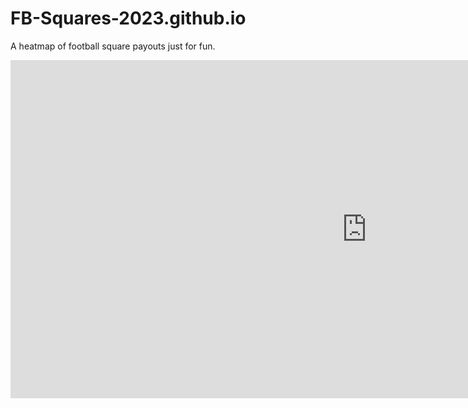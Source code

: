 # FB-Squares-2023.github.io
A heatmap of football square payouts just for fun.

<iframe title="Football Squares 2023" width="1140" height="541.25" src="https://app.powerbi.com/reportEmbed?reportId=891dc81d-807c-4c5d-b912-414b0c00218b&autoAuth=true&ctid=131b832f-53ca-43d0-9b8a-22468b312b26" frameborder="0" allowFullScreen="true"></iframe>
